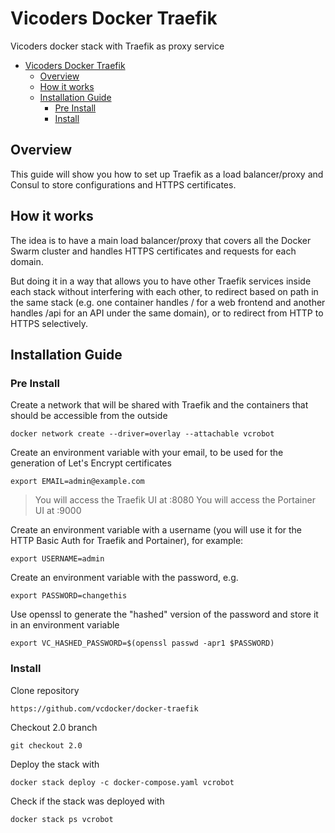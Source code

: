 # Vicoders Docker Traefik

Vicoders docker stack with Traefik as proxy service

- [Vicoders Docker Traefik](#vicoders-docker-traefik)
  - [Overview](#overview)
  - [How it works](#how-it-works)
  - [Installation Guide](#installation-guide)
    - [Pre Install](#pre-install)
    - [Install](#install)

## Overview

This guide will show you how to set up Traefik as a load balancer/proxy and Consul to store configurations and HTTPS certificates.

## How it works

The idea is to have a main load balancer/proxy that covers all the Docker Swarm cluster and handles HTTPS certificates and requests for each domain.

But doing it in a way that allows you to have other Traefik services inside each stack without interfering with each other, to redirect based on path in the same stack (e.g. one container handles / for a web frontend and another handles /api for an API under the same domain), or to redirect from HTTP to HTTPS selectively.

## Installation Guide

### Pre Install

Create a network that will be shared with Traefik and the containers that should be accessible from the outside

```
docker network create --driver=overlay --attachable vcrobot
```

Create an environment variable with your email, to be used for the generation of Let's Encrypt certificates

```
export EMAIL=admin@example.com
```

> You will access the Traefik UI at <your domain>:8080
> You will access the Portainer UI at <your domain>:9000

Create an environment variable with a username (you will use it for the HTTP Basic Auth for Traefik and Portainer), for example:

```
export USERNAME=admin
```

Create an environment variable with the password, e.g.

```
export PASSWORD=changethis
```

Use openssl to generate the "hashed" version of the password and store it in an environment variable

```
export VC_HASHED_PASSWORD=$(openssl passwd -apr1 $PASSWORD)
```

### Install

Clone repository

```
https://github.com/vcdocker/docker-traefik
```

Checkout 2.0 branch

```
git checkout 2.0
```

Deploy the stack with

```
docker stack deploy -c docker-compose.yaml vcrobot
```

Check if the stack was deployed with

```
docker stack ps vcrobot
```

